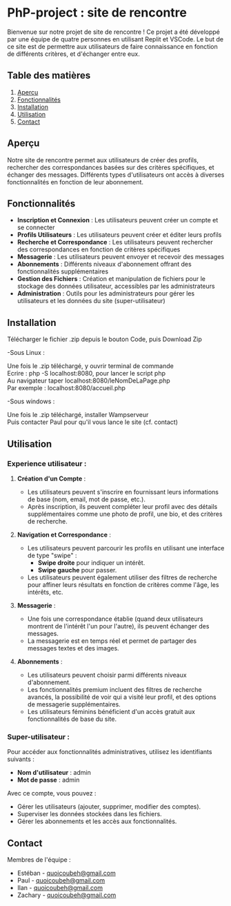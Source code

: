 ﻿# PhP-project : site de rencontre

Bienvenue sur notre projet de site de rencontre ! Ce projet a été développé par une équipe de quatre personnes en utilisant Replit et VSCode. 
Le but de ce site est de permettre aux utilisateurs de faire connaissance en fonction de différents critères, et d'échanger entre eux. 

## Table des matières

1. [Aperçu](#aperçu)
2. [Fonctionnalités](#fonctionnalités)
3. [Installation](#installation)
4. [Utilisation](#utilisation)
5. [Contact](#contact)

## Aperçu


Notre site de rencontre permet aux utilisateurs de créer des profils, 
rechercher des correspondances basées sur des critères spécifiques, et échanger des messages. 
Différents types d'utilisateurs ont accès à diverses fonctionnalités en fonction de leur abonnement.

## Fonctionnalités

- **Inscription et Connexion** : Les utilisateurs peuvent créer un compte et se connecter
- **Profils Utilisateurs** : Les utilisateurs peuvent créer et éditer leurs profils
- **Recherche et Correspondance** : Les utilisateurs peuvent rechercher des correspondances en fonction de critères spécifiques
- **Messagerie** : Les utilisateurs peuvent envoyer et recevoir des messages
- **Abonnements** : Différents niveaux d'abonnement offrant des fonctionnalités supplémentaires
- **Gestion des Fichiers** : Création et manipulation de fichiers pour le stockage des données utilisateur, accessibles par les administrateurs
- **Administration** : Outils pour les administrateurs pour gérer les utilisateurs et les données du site (super-utilisateur)

## Installation

Télécharger le fichier .zip depuis le bouton Code, puis Download Zip  

-Sous Linux :

Une fois le .zip téléchargé, y ouvrir terminal de commande  
Ecrire : php -S localhost:8080, pour lancer le script php  
Au navigateur taper localhost:8080/leNomDeLaPage.php  
Par exemple : localhost:8080/accueil.php

-Sous windows :

Une fois le .zip téléchargé, installer Wampserveur  
Puis contacter Paul pour qu'il vous lance le site (cf. contact)

## Utilisation

### Experience utilisateur :  

1. **Création d'un Compte** :
   - Les utilisateurs peuvent s'inscrire en fournissant leurs informations de base (nom, email, mot de passe, etc.).
   - Après inscription, ils peuvent compléter leur profil avec des détails supplémentaires comme une photo de profil, une bio, et des critères de recherche.

2. **Navigation et Correspondance** :
   - Les utilisateurs peuvent parcourir les profils en utilisant une interface de type "swipe" :
     - **Swipe droite** pour indiquer un intérêt.
     - **Swipe gauche** pour passer.
   - Les utilisateurs peuvent également utiliser des filtres de recherche pour affiner leurs résultats en fonction de critères comme l'âge, les intérêts, etc.

3. **Messagerie** :
   - Une fois une correspondance établie (quand deux utilisateurs montrent de l'intérêt l'un pour l'autre), ils peuvent échanger des messages.
   - La messagerie est en temps réel et permet de partager des messages textes et des images.

4. **Abonnements** :
   - Les utilisateurs peuvent choisir parmi différents niveaux d'abonnement.
   - Les fonctionnalités premium incluent des filtres de recherche avancés, la possibilité de voir qui a visité leur profil, et des options de messagerie supplémentaires.
   - Les utilisateurs féminins bénéficient d'un accès gratuit aux fonctionnalités de base du site.

### Super-utilisateur :  

Pour accéder aux fonctionnalités administratives, utilisez les identifiants suivants :
- **Nom d'utilisateur** : admin
- **Mot de passe** : admin

Avec ce compte, vous pouvez :
- Gérer les utilisateurs (ajouter, supprimer, modifier des comptes).
- Superviser les données stockées dans les fichiers.
- Gérer les abonnements et les accès aux fonctionnalités.

## Contact

Membres de l'équipe :

- Estéban - [quoicoubeh@gmail.com](mailto:quoicoubeh@gmail.com)
- Paul -  [quoicoubeh@gmail.com](mailto:quoicoubeh@gmail.com)
- Ilan -  [quoicoubeh@gmail.com](mailto:quoicoubeh@gmail.com)
- Zachary -  [quoicoubeh@gmail.com](mailto:quoicoubeh@gmail.com)

